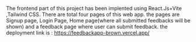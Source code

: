 The frontend part of this project has been implented using React.Js+Vite ,Tailwind CSS.
There are total  four pages of this web app. the pages are Signup page, Login Page, Home page(where all submitted feedbacks will be shown) and a feedback page where user can submit feedback.
the  deployment link is : https://feedbackapp-brown.vercel.app/
